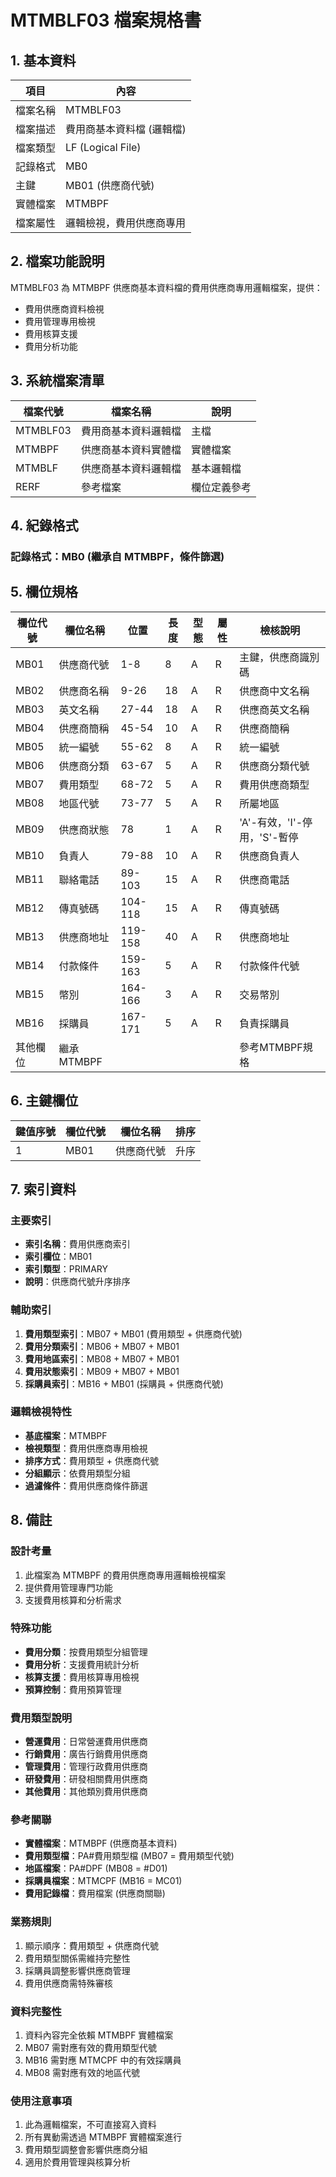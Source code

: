 # MTMBLF03 檔案規格書

## 1. 基本資料

| 項目 | 內容 |
|------|------|
| 檔案名稱 | MTMBLF03 |
| 檔案描述 | 費用商基本資料檔 (邏輯檔) |
| 檔案類型 | LF (Logical File) |
| 記錄格式 | MB0 |
| 主鍵 | MB01 (供應商代號) |
| 實體檔案 | MTMBPF |
| 檔案屬性 | 邏輯檢視，費用供應商專用 |

## 2. 檔案功能說明

MTMBLF03 為 MTMBPF 供應商基本資料檔的費用供應商專用邏輯檔案，提供：
- 費用供應商資料檢視
- 費用管理專用檢視
- 費用核算支援
- 費用分析功能

## 3. 系統檔案清單

| 檔案代號 | 檔案名稱 | 說明 |
|----------|----------|------|
| MTMBLF03 | 費用商基本資料邏輯檔 | 主檔 |
| MTMBPF | 供應商基本資料實體檔 | 實體檔案 |
| MTMBLF | 供應商基本資料邏輯檔 | 基本邏輯檔 |
| RERF | 參考檔案 | 欄位定義參考 |

## 4. 紀錄格式

### 記錄格式：MB0 (繼承自 MTMBPF，條件篩選)

## 5. 欄位規格

| 欄位代號 | 欄位名稱 | 位置 | 長度 | 型態 | 屬性 | 檢核說明 |
|----------|----------|------|------|------|------|----------|
| MB01 | 供應商代號 | 1-8 | 8 | A | R | 主鍵，供應商識別碼 |
| MB02 | 供應商名稱 | 9-26 | 18 | A | R | 供應商中文名稱 |
| MB03 | 英文名稱 | 27-44 | 18 | A | R | 供應商英文名稱 |
| MB04 | 供應商簡稱 | 45-54 | 10 | A | R | 供應商簡稱 |
| MB05 | 統一編號 | 55-62 | 8 | A | R | 統一編號 |
| MB06 | 供應商分類 | 63-67 | 5 | A | R | 供應商分類代號 |
| MB07 | 費用類型 | 68-72 | 5 | A | R | 費用供應商類型 |
| MB08 | 地區代號 | 73-77 | 5 | A | R | 所屬地區 |
| MB09 | 供應商狀態 | 78 | 1 | A | R | 'A'-有效，'I'-停用，'S'-暫停 |
| MB10 | 負責人 | 79-88 | 10 | A | R | 供應商負責人 |
| MB11 | 聯絡電話 | 89-103 | 15 | A | R | 供應商電話 |
| MB12 | 傳真號碼 | 104-118 | 15 | A | R | 傳真號碼 |
| MB13 | 供應商地址 | 119-158 | 40 | A | R | 供應商地址 |
| MB14 | 付款條件 | 159-163 | 5 | A | R | 付款條件代號 |
| MB15 | 幣別 | 164-166 | 3 | A | R | 交易幣別 |
| MB16 | 採購員 | 167-171 | 5 | A | R | 負責採購員 |
| 其他欄位 | 繼承MTMBPF | | | | | 參考MTMBPF規格 |

## 6. 主鍵欄位

| 鍵值序號 | 欄位代號 | 欄位名稱 | 排序 |
|----------|----------|----------|------|
| 1 | MB01 | 供應商代號 | 升序 |

## 7. 索引資料

### 主要索引
- **索引名稱**：費用供應商索引
- **索引欄位**：MB01
- **索引類型**：PRIMARY
- **說明**：供應商代號升序排序

### 輔助索引
1. **費用類型索引**：MB07 + MB01 (費用類型 + 供應商代號)
2. **費用分類索引**：MB06 + MB07 + MB01
3. **費用地區索引**：MB08 + MB07 + MB01
4. **費用狀態索引**：MB09 + MB07 + MB01
5. **採購員索引**：MB16 + MB01 (採購員 + 供應商代號)

### 邏輯檢視特性
- **基底檔案**：MTMBPF
- **檢視類型**：費用供應商專用檢視
- **排序方式**：費用類型 + 供應商代號
- **分組顯示**：依費用類型分組
- **過濾條件**：費用供應商條件篩選

## 8. 備註

### 設計考量
1. 此檔案為 MTMBPF 的費用供應商專用邏輯檢視檔案
2. 提供費用管理專門功能
3. 支援費用核算和分析需求

### 特殊功能
- **費用分類**：按費用類型分組管理
- **費用分析**：支援費用統計分析
- **核算支援**：費用核算專用檢視
- **預算控制**：費用預算管理

### 費用類型說明
- **營運費用**：日常營運費用供應商
- **行銷費用**：廣告行銷費用供應商
- **管理費用**：管理行政費用供應商
- **研發費用**：研發相關費用供應商
- **其他費用**：其他類別費用供應商

### 參考關聯
- **實體檔案**：MTMBPF (供應商基本資料)
- **費用類型檔**：PA#費用類型檔 (MB07 = 費用類型代號)
- **地區檔案**：PA#DPF (MB08 = #D01)
- **採購員檔案**：MTMCPF (MB16 = MC01)
- **費用記錄檔**：費用檔案 (供應商關聯)

### 業務規則
1. 顯示順序：費用類型 + 供應商代號
2. 費用類型關係需維持完整性
3. 採購員調整影響供應商管理
4. 費用供應商需特殊審核

### 資料完整性
1. 資料內容完全依賴 MTMBPF 實體檔案
2. MB07 需對應有效的費用類型代號
3. MB16 需對應 MTMCPF 中的有效採購員
4. MB08 需對應有效的地區代號

### 使用注意事項
1. 此為邏輯檔案，不可直接寫入資料
2. 所有異動需透過 MTMBPF 實體檔案進行
3. 費用類型調整會影響供應商分組
4. 適用於費用管理與核算分析 